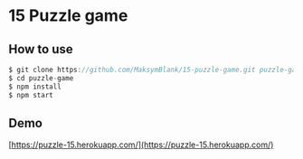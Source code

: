 # 15 Puzzle game

## How to use
```js
$ git clone https://github.com/MaksymBlank/15-puzzle-game.git puzzle-game
$ cd puzzle-game
$ npm install
$ npm start
```

## Demo
[https://puzzle-15.herokuapp.com/](https://puzzle-15.herokuapp.com/)
